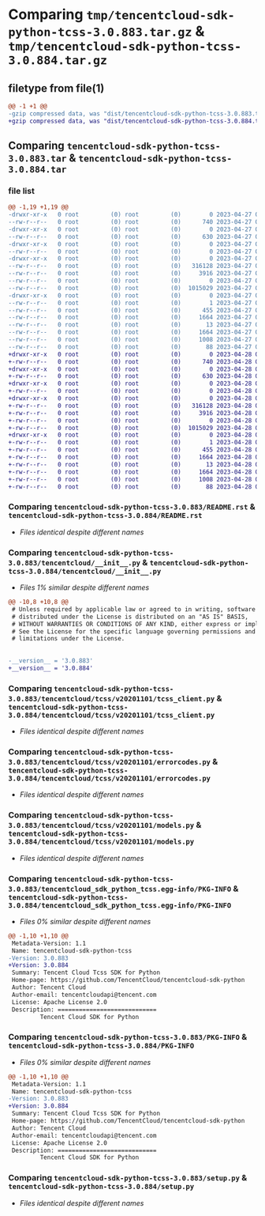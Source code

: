 # Comparing `tmp/tencentcloud-sdk-python-tcss-3.0.883.tar.gz` & `tmp/tencentcloud-sdk-python-tcss-3.0.884.tar.gz`

## filetype from file(1)

```diff
@@ -1 +1 @@
-gzip compressed data, was "dist/tencentcloud-sdk-python-tcss-3.0.883.tar", last modified: Thu Apr 27 00:53:33 2023, max compression
+gzip compressed data, was "dist/tencentcloud-sdk-python-tcss-3.0.884.tar", last modified: Fri Apr 28 02:40:27 2023, max compression
```

## Comparing `tencentcloud-sdk-python-tcss-3.0.883.tar` & `tencentcloud-sdk-python-tcss-3.0.884.tar`

### file list

```diff
@@ -1,19 +1,19 @@
-drwxr-xr-x   0 root         (0) root         (0)        0 2023-04-27 00:53:33.000000 tencentcloud-sdk-python-tcss-3.0.883/
--rw-r--r--   0 root         (0) root         (0)      740 2023-04-27 00:53:33.000000 tencentcloud-sdk-python-tcss-3.0.883/README.rst
-drwxr-xr-x   0 root         (0) root         (0)        0 2023-04-27 00:53:33.000000 tencentcloud-sdk-python-tcss-3.0.883/tencentcloud/
--rw-r--r--   0 root         (0) root         (0)      630 2023-04-27 00:53:33.000000 tencentcloud-sdk-python-tcss-3.0.883/tencentcloud/__init__.py
-drwxr-xr-x   0 root         (0) root         (0)        0 2023-04-27 00:53:33.000000 tencentcloud-sdk-python-tcss-3.0.883/tencentcloud/tcss/
--rw-r--r--   0 root         (0) root         (0)        0 2023-04-27 00:53:33.000000 tencentcloud-sdk-python-tcss-3.0.883/tencentcloud/tcss/__init__.py
-drwxr-xr-x   0 root         (0) root         (0)        0 2023-04-27 00:53:33.000000 tencentcloud-sdk-python-tcss-3.0.883/tencentcloud/tcss/v20201101/
--rw-r--r--   0 root         (0) root         (0)   316128 2023-04-27 00:53:33.000000 tencentcloud-sdk-python-tcss-3.0.883/tencentcloud/tcss/v20201101/tcss_client.py
--rw-r--r--   0 root         (0) root         (0)     3916 2023-04-27 00:53:33.000000 tencentcloud-sdk-python-tcss-3.0.883/tencentcloud/tcss/v20201101/errorcodes.py
--rw-r--r--   0 root         (0) root         (0)        0 2023-04-27 00:53:33.000000 tencentcloud-sdk-python-tcss-3.0.883/tencentcloud/tcss/v20201101/__init__.py
--rw-r--r--   0 root         (0) root         (0)  1015029 2023-04-27 00:53:33.000000 tencentcloud-sdk-python-tcss-3.0.883/tencentcloud/tcss/v20201101/models.py
-drwxr-xr-x   0 root         (0) root         (0)        0 2023-04-27 00:53:33.000000 tencentcloud-sdk-python-tcss-3.0.883/tencentcloud_sdk_python_tcss.egg-info/
--rw-r--r--   0 root         (0) root         (0)        1 2023-04-27 00:53:33.000000 tencentcloud-sdk-python-tcss-3.0.883/tencentcloud_sdk_python_tcss.egg-info/dependency_links.txt
--rw-r--r--   0 root         (0) root         (0)      455 2023-04-27 00:53:33.000000 tencentcloud-sdk-python-tcss-3.0.883/tencentcloud_sdk_python_tcss.egg-info/SOURCES.txt
--rw-r--r--   0 root         (0) root         (0)     1664 2023-04-27 00:53:33.000000 tencentcloud-sdk-python-tcss-3.0.883/tencentcloud_sdk_python_tcss.egg-info/PKG-INFO
--rw-r--r--   0 root         (0) root         (0)       13 2023-04-27 00:53:33.000000 tencentcloud-sdk-python-tcss-3.0.883/tencentcloud_sdk_python_tcss.egg-info/top_level.txt
--rw-r--r--   0 root         (0) root         (0)     1664 2023-04-27 00:53:33.000000 tencentcloud-sdk-python-tcss-3.0.883/PKG-INFO
--rw-r--r--   0 root         (0) root         (0)     1008 2023-04-27 00:53:33.000000 tencentcloud-sdk-python-tcss-3.0.883/setup.py
--rw-r--r--   0 root         (0) root         (0)       88 2023-04-27 00:53:33.000000 tencentcloud-sdk-python-tcss-3.0.883/setup.cfg
+drwxr-xr-x   0 root         (0) root         (0)        0 2023-04-28 02:40:27.000000 tencentcloud-sdk-python-tcss-3.0.884/
+-rw-r--r--   0 root         (0) root         (0)      740 2023-04-28 02:40:26.000000 tencentcloud-sdk-python-tcss-3.0.884/README.rst
+drwxr-xr-x   0 root         (0) root         (0)        0 2023-04-28 02:40:27.000000 tencentcloud-sdk-python-tcss-3.0.884/tencentcloud/
+-rw-r--r--   0 root         (0) root         (0)      630 2023-04-28 02:40:26.000000 tencentcloud-sdk-python-tcss-3.0.884/tencentcloud/__init__.py
+drwxr-xr-x   0 root         (0) root         (0)        0 2023-04-28 02:40:27.000000 tencentcloud-sdk-python-tcss-3.0.884/tencentcloud/tcss/
+-rw-r--r--   0 root         (0) root         (0)        0 2023-04-28 02:40:26.000000 tencentcloud-sdk-python-tcss-3.0.884/tencentcloud/tcss/__init__.py
+drwxr-xr-x   0 root         (0) root         (0)        0 2023-04-28 02:40:27.000000 tencentcloud-sdk-python-tcss-3.0.884/tencentcloud/tcss/v20201101/
+-rw-r--r--   0 root         (0) root         (0)   316128 2023-04-28 02:40:26.000000 tencentcloud-sdk-python-tcss-3.0.884/tencentcloud/tcss/v20201101/tcss_client.py
+-rw-r--r--   0 root         (0) root         (0)     3916 2023-04-28 02:40:26.000000 tencentcloud-sdk-python-tcss-3.0.884/tencentcloud/tcss/v20201101/errorcodes.py
+-rw-r--r--   0 root         (0) root         (0)        0 2023-04-28 02:40:26.000000 tencentcloud-sdk-python-tcss-3.0.884/tencentcloud/tcss/v20201101/__init__.py
+-rw-r--r--   0 root         (0) root         (0)  1015029 2023-04-28 02:40:26.000000 tencentcloud-sdk-python-tcss-3.0.884/tencentcloud/tcss/v20201101/models.py
+drwxr-xr-x   0 root         (0) root         (0)        0 2023-04-28 02:40:27.000000 tencentcloud-sdk-python-tcss-3.0.884/tencentcloud_sdk_python_tcss.egg-info/
+-rw-r--r--   0 root         (0) root         (0)        1 2023-04-28 02:40:27.000000 tencentcloud-sdk-python-tcss-3.0.884/tencentcloud_sdk_python_tcss.egg-info/dependency_links.txt
+-rw-r--r--   0 root         (0) root         (0)      455 2023-04-28 02:40:27.000000 tencentcloud-sdk-python-tcss-3.0.884/tencentcloud_sdk_python_tcss.egg-info/SOURCES.txt
+-rw-r--r--   0 root         (0) root         (0)     1664 2023-04-28 02:40:27.000000 tencentcloud-sdk-python-tcss-3.0.884/tencentcloud_sdk_python_tcss.egg-info/PKG-INFO
+-rw-r--r--   0 root         (0) root         (0)       13 2023-04-28 02:40:27.000000 tencentcloud-sdk-python-tcss-3.0.884/tencentcloud_sdk_python_tcss.egg-info/top_level.txt
+-rw-r--r--   0 root         (0) root         (0)     1664 2023-04-28 02:40:27.000000 tencentcloud-sdk-python-tcss-3.0.884/PKG-INFO
+-rw-r--r--   0 root         (0) root         (0)     1008 2023-04-28 02:40:26.000000 tencentcloud-sdk-python-tcss-3.0.884/setup.py
+-rw-r--r--   0 root         (0) root         (0)       88 2023-04-28 02:40:27.000000 tencentcloud-sdk-python-tcss-3.0.884/setup.cfg
```

### Comparing `tencentcloud-sdk-python-tcss-3.0.883/README.rst` & `tencentcloud-sdk-python-tcss-3.0.884/README.rst`

 * *Files identical despite different names*

### Comparing `tencentcloud-sdk-python-tcss-3.0.883/tencentcloud/__init__.py` & `tencentcloud-sdk-python-tcss-3.0.884/tencentcloud/__init__.py`

 * *Files 1% similar despite different names*

```diff
@@ -10,8 +10,8 @@
 # Unless required by applicable law or agreed to in writing, software
 # distributed under the License is distributed on an "AS IS" BASIS,
 # WITHOUT WARRANTIES OR CONDITIONS OF ANY KIND, either express or implied.
 # See the License for the specific language governing permissions and
 # limitations under the License.
 
 
-__version__ = '3.0.883'
+__version__ = '3.0.884'
```

### Comparing `tencentcloud-sdk-python-tcss-3.0.883/tencentcloud/tcss/v20201101/tcss_client.py` & `tencentcloud-sdk-python-tcss-3.0.884/tencentcloud/tcss/v20201101/tcss_client.py`

 * *Files identical despite different names*

### Comparing `tencentcloud-sdk-python-tcss-3.0.883/tencentcloud/tcss/v20201101/errorcodes.py` & `tencentcloud-sdk-python-tcss-3.0.884/tencentcloud/tcss/v20201101/errorcodes.py`

 * *Files identical despite different names*

### Comparing `tencentcloud-sdk-python-tcss-3.0.883/tencentcloud/tcss/v20201101/models.py` & `tencentcloud-sdk-python-tcss-3.0.884/tencentcloud/tcss/v20201101/models.py`

 * *Files identical despite different names*

### Comparing `tencentcloud-sdk-python-tcss-3.0.883/tencentcloud_sdk_python_tcss.egg-info/PKG-INFO` & `tencentcloud-sdk-python-tcss-3.0.884/tencentcloud_sdk_python_tcss.egg-info/PKG-INFO`

 * *Files 0% similar despite different names*

```diff
@@ -1,10 +1,10 @@
 Metadata-Version: 1.1
 Name: tencentcloud-sdk-python-tcss
-Version: 3.0.883
+Version: 3.0.884
 Summary: Tencent Cloud Tcss SDK for Python
 Home-page: https://github.com/TencentCloud/tencentcloud-sdk-python
 Author: Tencent Cloud
 Author-email: tencentcloudapi@tencent.com
 License: Apache License 2.0
 Description: ============================
         Tencent Cloud SDK for Python
```

### Comparing `tencentcloud-sdk-python-tcss-3.0.883/PKG-INFO` & `tencentcloud-sdk-python-tcss-3.0.884/PKG-INFO`

 * *Files 0% similar despite different names*

```diff
@@ -1,10 +1,10 @@
 Metadata-Version: 1.1
 Name: tencentcloud-sdk-python-tcss
-Version: 3.0.883
+Version: 3.0.884
 Summary: Tencent Cloud Tcss SDK for Python
 Home-page: https://github.com/TencentCloud/tencentcloud-sdk-python
 Author: Tencent Cloud
 Author-email: tencentcloudapi@tencent.com
 License: Apache License 2.0
 Description: ============================
         Tencent Cloud SDK for Python
```

### Comparing `tencentcloud-sdk-python-tcss-3.0.883/setup.py` & `tencentcloud-sdk-python-tcss-3.0.884/setup.py`

 * *Files identical despite different names*

